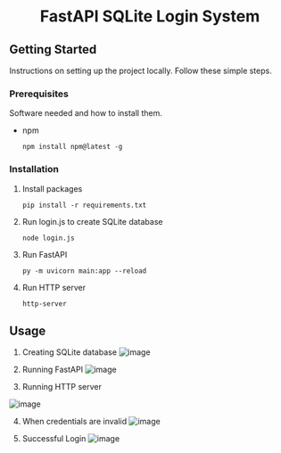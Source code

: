 <div align="center">
<h1 align="center">FastAPI SQLite Login System</h1>
</div>

<!-- GETTING STARTED -->
## Getting Started

Instructions on setting up the project locally.
Follow these simple steps.

### Prerequisites

Software needed and how to install them.
* npm
  ```
  npm install npm@latest -g
  ```

### Installation

1. Install packages
   ```
   pip install -r requirements.txt
   ```
2. Run login.js to create SQLite database
   ```
   node login.js
   ```
3. Run FastAPI
   ```
   py -m uvicorn main:app --reload
   ```
4. Run HTTP server
   ```
   http-server
   ```

<!-- USAGE EXAMPLES -->
## Usage
1. Creating SQLite database
![image](https://github.com/christiantansastro/fastapi-sqlite-login/assets/137610891/619c1c1c-cc5d-48d1-bbdc-b711305eaada)

2. Running FastAPI
![image](https://github.com/christiantansastro/fastapi-sqlite-login/assets/137610891/6455f72b-ea65-4341-a775-b52da2d18e81)

3. Running HTTP server

![image](https://github.com/christiantansastro/fastapi-sqlite-login/assets/137610891/af6cb6f5-9d49-4691-a9a0-e3813a505467)

4. When credentials are invalid
![image](https://github.com/christiantansastro/fastapi-sqlite-login/assets/137610891/3e5d0b2f-46ab-4f66-8be4-d3a49e596984)

5. Successful Login
![image](https://github.com/christiantansastro/fastapi-sqlite-login/assets/137610891/949b16c5-8b14-4dd4-8446-dd85970d91e5)
